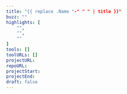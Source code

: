 ```yaml
---
title: "{{ replace .Name "-" " " | title }}"
buzz: ""
highlights: [
    "",
    "",
    ""
]
tools: []
toolURLs: []
projectURL:
repoURL:
projectStart: 
projectEnd: 
draft: false
---
```

